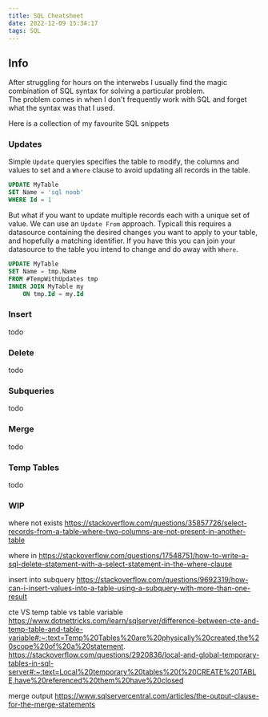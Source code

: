 ```yaml
---
title: SQL Cheatsheet
date: 2022-12-09 15:34:17
tags: SQL
---
```


## Info

After struggling for hours on the interwebs I usually find the magic combination of SQL syntax for solving a particular problem.  
The problem comes in when I don't frequently work with SQL and forget what the syntax was that I used.  

Here is a collection of my favourite SQL snippets

### Updates

Simple `Update` queryies specifies the table to modify, the columns and values to set and a `Where` clause to avoid updating all records in the table.  

``` SQL
UPDATE MyTable
SET Name = 'sql noob'
WHERE Id = 1
```

But what if you want to update multiple records each with a unique set of value. We can use an `Update From` approach. Typicall this requires a datasource containing the desired changes you want to apply to your table, and hopefully a matching identifier. If you have this you can join your datasource to the table you intend to change and do away with `Where`.

``` SQL
UPDATE MyTable
SET Name = tmp.Name
FROM #TempWithUpdates tmp
INNER JOIN MyTable my
    ON tmp.Id = my.Id
```

### Insert

todo

### Delete

todo

### Subqueries

todo

### Merge

todo

### Temp Tables

todo

### WIP 

where not exists
https://stackoverflow.com/questions/35857726/select-records-from-a-table-where-two-columns-are-not-present-in-another-table

where in
https://stackoverflow.com/questions/17548751/how-to-write-a-sql-delete-statement-with-a-select-statement-in-the-where-clause

insert into subquery
https://stackoverflow.com/questions/9692319/how-can-i-insert-values-into-a-table-using-a-subquery-with-more-than-one-result

cte VS temp table vs table variable
https://www.dotnettricks.com/learn/sqlserver/difference-between-cte-and-temp-table-and-table-variable#:~:text=Temp%20Tables%20are%20physically%20created,the%20scope%20of%20a%20statement.
https://stackoverflow.com/questions/2920836/local-and-global-temporary-tables-in-sql-server#:~:text=Local%20temporary%20tables%20(%20CREATE%20TABLE,have%20referenced%20them%20have%20closed

merge output
https://www.sqlservercentral.com/articles/the-output-clause-for-the-merge-statements